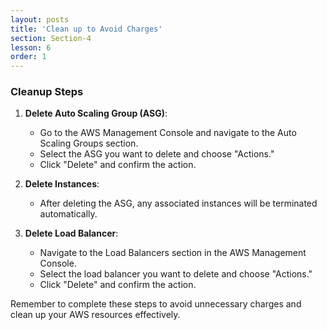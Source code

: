 ```yaml
---
layout: posts
title: 'Clean up to Avoid Charges'
section: Section-4
lesson: 6
order: 1
---
```


### Cleanup Steps

1. **Delete Auto Scaling Group (ASG)**:

   - Go to the AWS Management Console and navigate to the Auto Scaling Groups section.
   - Select the ASG you want to delete and choose "Actions."
   - Click "Delete" and confirm the action.

2. **Delete Instances**:

   - After deleting the ASG, any associated instances will be terminated automatically.

3. **Delete Load Balancer**:
   - Navigate to the Load Balancers section in the AWS Management Console.
   - Select the load balancer you want to delete and choose "Actions."
   - Click "Delete" and confirm the action.

Remember to complete these steps to avoid unnecessary charges and clean up your AWS resources effectively.
